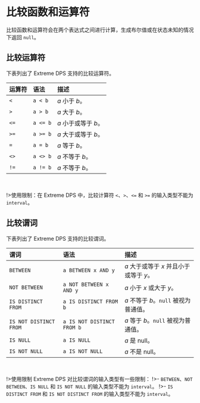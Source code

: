 # 比较函数和运算符

比较函数和运算符会在两个表达式之间进行计算，生成布尔值或在状态未知的情况下返回 `null`。

## 比较运算符

下表列出了 Extreme DPS 支持的比较运算符。

| 运算符 | 语法 | 描述 |
| :- | :- | :- |
| `<` | `a < b` | *a* 小于 *b*。|
| `>` | `a > b` | *a* 大于 *b*。|
| `<=` | `a <= b` | *a* 小于或等于 *b*。|
| `>=` | `a >= b` | *a* 大于或等于 *b*。|
| `=` | `a = b` | *a* 等于 *b*。| 
| `<>` | `a <> b` | *a* 不等于 *b*。|
| `!=` | `a != b` | *a* 不等于 *b*。|

<br/>


!>使用限制：在 Extreme DPS 中，比较计算符 `<`、`>`、`<=` 和 `>=` 的输入类型不能为 `interval`。


## 比较谓词

下表列出了 Extreme DPS 支持的比较谓词。

| 谓词 | 语法 | 描述 |
| :- | :- | :- |
| `BETWEEN` | `a BETWEEN x AND y` | *a* 大于或等于 *x* 并且小于或等于 *y*。|
| `NOT BETWEEN` | `a NOT BETWEEN x AND y` | *a* 小于 *x* 或大于 *y*。|
| `IS DISTINCT FROM` | `a IS DISTINCT FROM b` | *a* 不等于 *b*。`null` 被视为普通值。|
| `IS NOT DISTINCT FROM` | `a IS NOT DISTINCT FROM b` | *a* 等于 *b*。`null` 被视为普通值。|
| `IS NULL` | `a IS NULL` | *a* 是 null。|
| `IS NOT NULL` | `a IS NOT NULL` | *a* 不是 null。|

<br/>


!>使用限制 Extreme DPS 对比较谓词的输入类型有一些限制：
!>- `BETWEEN`、`NOT BETWEEN`、`IS NULL` 和 `IS NOT NULL` 的输入类型不能为 `interval`。
!>- `IS DISTINCT FROM` 和 `IS NOT DISTINCT FROM` 的输入类型不能为 `interval`。
 
